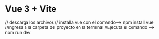 # Vue 3 + Vite

// descarga los archivos
// installa vue con el comando--> npm install vue
//ingresa a la carpeta del proyecto en la terminal
//Ejecuta el comando --> nom run dev